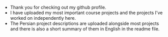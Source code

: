 - Thank you for checking out my github profile. 
- I have uploaded my most important course projects and the projects I've worked on independently here.
- The Persian project descriptions are uploaded alongside most projects and there is also a short summary of them in English in the readme file.  
